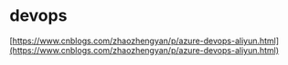 # devops

[https://www.cnblogs.com/zhaozhengyan/p/azure-devops-aliyun.html](https://www.cnblogs.com/zhaozhengyan/p/azure-devops-aliyun.html)
